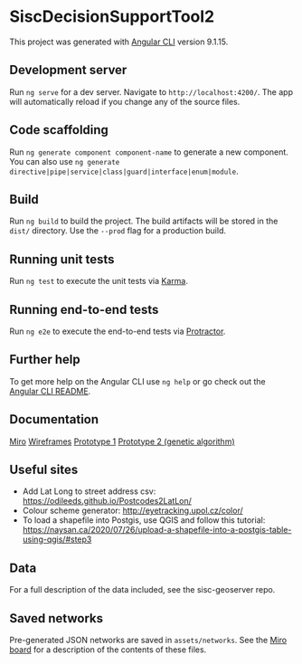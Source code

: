 # SiscDecisionSupportTool2

This project was generated with [Angular CLI](https://github.com/angular/angular-cli) version 9.1.15.

## Development server

Run `ng serve` for a dev server. Navigate to `http://localhost:4200/`. The app will automatically reload if you change any of the source files.

## Code scaffolding

Run `ng generate component component-name` to generate a new component. You can also use `ng generate directive|pipe|service|class|guard|interface|enum|module`.

## Build

Run `ng build` to build the project. The build artifacts will be stored in the `dist/` directory. Use the `--prod` flag for a production build.

## Running unit tests

Run `ng test` to execute the unit tests via [Karma](https://karma-runner.github.io).

## Running end-to-end tests

Run `ng e2e` to execute the end-to-end tests via [Protractor](http://www.protractortest.org/).

## Further help

To get more help on the Angular CLI use `ng help` or go check out the [Angular CLI README](https://github.com/angular/angular-cli/blob/master/README.md).

## Documentation
[Miro](https://miro.com/app/board/o9J_lJ5M7cM=/?invite_link_id=698620761435)
[Wireframes](Smart%20Cities%20SDSS.pdf)
[Prototype 1](https://xd.adobe.com/view/45816c59-7473-4ce1-bec8-fed8c54b17c7-10d2/)
[Prototype 2 (genetic algorithm)](https://xd.adobe.com/view/c21a0a9d-cff5-4f07-8a37-4f5a52a600d8-9749/screen/d7d1f5f8-25a4-432d-bdf7-b0e9816fedfa)

## Useful sites
 - Add Lat Long to street address csv: https://odileeds.github.io/Postcodes2LatLon/
 - Colour scheme generator: http://eyetracking.upol.cz/color/
 - To load a shapefile into Postgis, use QGIS and follow this tutorial: https://naysan.ca/2020/07/26/upload-a-shapefile-into-a-postgis-table-using-qgis/#step3

## Data 
For a full description of the data included, see the sisc-geoserver repo.

## Saved networks
Pre-generated JSON networks are saved in `assets/networks`. See the [Miro board](https://miro.com/app/board/o9J_lJ5M7cM=/?invite_link_id=698620761435) for a description of the
contents of these files.
